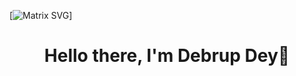 [![Matrix SVG](https://raw.githubusercontent.com/rodrigograca31/rodrigograca31/master/matrix.svg)]
<h3>
  <h1 align="center"><b>Hello there, I'm Debrup Dey👋</b></h1>
</h3>

